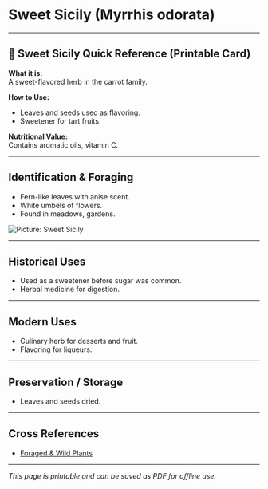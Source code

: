 # Sweet Sicily (Myrrhis odorata)

---

## 📜 Sweet Sicily Quick Reference (Printable Card)

**What it is:**  
A sweet-flavored herb in the carrot family.  

**How to Use:**  
- Leaves and seeds used as flavoring.  
- Sweetener for tart fruits.  

**Nutritional Value:**  
Contains aromatic oils, vitamin C.  

---

## Identification & Foraging  

- Fern-like leaves with anise scent.  
- White umbels of flowers.  
- Found in meadows, gardens.  

![Picture: Sweet Sicily](placeholder-sweet-sicily.jpg)

---

## Historical Uses  

- Used as a sweetener before sugar was common.  
- Herbal medicine for digestion.  

---

## Modern Uses  

- Culinary herb for desserts and fruit.  
- Flavoring for liqueurs.  

---

## Preservation / Storage  

- Leaves and seeds dried.  

---

## Cross References  

- [Foraged & Wild Plants](plants-index.md)  

---

*This page is printable and can be saved as PDF for offline use.*
